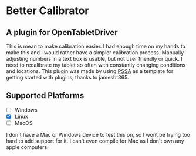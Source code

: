 # Better Calibrator
## A plugin for OpenTabletDriver
This is mean to make calibration easier. I had enough time on my hands to make this and I would rather have a simpler calibration process. Manually adjusting numbers in a text box is usable, but not user friendly or quick. I need to recalibrate my tablet so often with constantly changing conditions and locations. This plugin was made by using [PSSA](https://github.com/jamesbt365/PSSA) as a template for getting started with plugins, thanks to jamesbt365.

## Supported Platforms

- [ ] Windows
- [x] Linux
- [ ] MacOS

I don't have a Mac or Windows device to test this on, so I wont be trying too hard to add support for it. I can't even compile for Mac as I don't own any apple computers.

